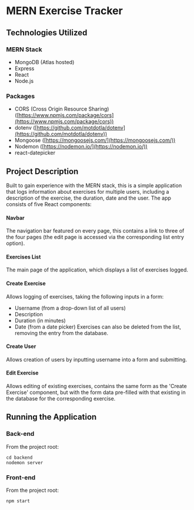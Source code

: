 
# MERN Exercise Tracker

## Technologies Utilized
### MERN Stack
- MongoDB (Atlas hosted)
- Express
- React
- Node.js
### Packages
- CORS (Cross Origin Resource Sharing) ([https://www.npmjs.com/package/cors](https://www.npmjs.com/package/cors))
- dotenv ([https://github.com/motdotla/dotenv](https://github.com/motdotla/dotenv))
- Mongoose ([https://mongoosejs.com/](https://mongoosejs.com/))
- Nodemon ([https://nodemon.io/](https://nodemon.io/))
- react-datepicker

## Project Description
Built to gain experience with the MERN stack, this is a simple application that logs information about exercises for multiple users, including a description of the exercise, the duration, date and the user.
The app consists of five React components:
#### Navbar
The navigation bar featured on every page, this contains a link to three of the four pages (the edit page is accessed via the corresponding list entry option).
#### Exercises List
The main page of the application, which displays a list of exercises logged.
#### Create Exercise
Allows logging of exercises, taking the following inputs in a form:
- Username (from a drop-down list of all users)
- Description
- Duration (in minutes)
- Date (from a date picker)
Exercises can also be deleted from the list, removing the entry from the database.
#### Create User
Allows creation of users by inputting username into a form and submitting.
#### Edit Exercise
Allows editing of existing exercises, contains the same form as the 'Create Exercise' component, but with the form data pre-filled with that existing in the database for the corresponding exercise.

## Running the Application
### Back-end
From the project root:
```
cd backend
nodemon server

```

### Front-end
From the project root:
```
npm start
```
